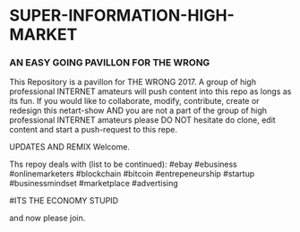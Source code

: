 # SUPER-INFORMATION-HIGH-MARKET

### AN EASY GOING PAVILLON FOR THE WRONG

This Repository is a pavillon for THE WRONG 2017. A group of high professional INTERNET amateurs will push content into this repo as longs as its fun.
If you would like to collaborate, modify, contribute, create or redesign this netart-show AND you are not a part of the group of high professional INTERNET amateurs please DO NOT hesitate do clone, edit content and start a push-request to this repe.

UPDATES AND REMIX Welcome.

Ths repoy deals with (list to be continued):
#ebay #ebusiness #onlinemarketers #blockchain #bitcoin #entrepeneurship #startup #businessmindset #marketplace #advertising 

#ITS THE ECONOMY STUPID

and now please join.